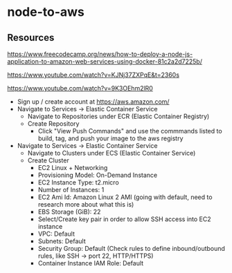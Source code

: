 # node-to-aws

## Resources
https://www.freecodecamp.org/news/how-to-deploy-a-node-js-application-to-amazon-web-services-using-docker-81c2a2d7225b/

https://www.youtube.com/watch?v=KJNj37ZXPqE&t=2360s

https://www.youtube.com/watch?v=9K3OEhm2lR0


* Sign up / create account at https://aws.amazon.com/
* Navigate to Services -> Elastic Container Service
  * Navigate to Repositories under ECR (Elastic Container Registry)
  * Create Repository
    * Click "View Push Commands" and use the commmands listed to build, tag, and push your image to the aws registry
* Navigate to Services -> Elastic Container Service
  * Navigate to Clusters under ECS (Elastic Container Service)
  * Create Cluster
    * EC2 Linux + Networking
    * Provisioning Model: On-Demand Instance
    * EC2 Instance Type: t2.micro
    * Number of Instances: 1
    * EC2 Ami Id: Amazon Linux 2 AMI (going with default, need to research more about what this is)
    * EBS Storage (GiB): 22
    * Select/Create key pair in order to allow SSH access into EC2 instance
    * VPC: Default
    * Subnets: Default
    * Security Group: Default (Check rules to define inbound/outbound rules, like SSH -> port 22, HTTP/HTTPS)
    * Container Instance IAM Role: Default
     
  
  
